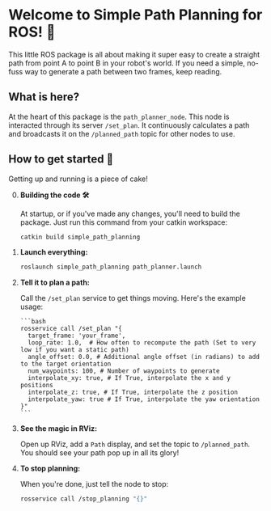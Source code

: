 # Welcome to Simple Path Planning for ROS! 👋

This little ROS package is all about making it super easy to create a straight path from point A to point B in your robot's world. If you need a simple, no-fuss way to generate a path between two frames, keep reading.

## What is here?

At the heart of this package is the `path_planner_node`. This node is interacted through its server `/set_plan`. It continuously calculates a path and broadcasts it on the `/planned_path` topic for other nodes to use.

## How to get started 🚀

Getting up and running is a piece of cake!


0.  **Building the code 🛠️**
  
    At startup, or if you've made any changes, you'll need to build the package. Just run this command from your catkin workspace:
    
    ```bash
    catkin build simple_path_planning
    ```

1.  **Launch everything:**
    ```bash
    roslaunch simple_path_planning path_planner.launch
    ```

3.  **Tell it to plan a path:**

       Call the `/set_plan` service to get things moving. Here's the example usage:
    
        ```bash
        rosservice call /set_plan "{
          target_frame: 'your_frame',
          loop_rate: 1.0,  # How often to recompute the path (Set to very low if you want a static path)
          angle_offset: 0.0, # Additional angle offset (in radians) to add to the target orientation
          num_waypoints: 100, # Number of waypoints to generate
          interpolate_xy: true, # If True, interpolate the x and y positions
          interpolate_z: true, # If True, interpolate the z position
          interpolate_yaw: true # If True, interpolate the yaw orientation
        }"
        ```

4.  **See the magic in RViz:**

    Open up RViz, add a `Path` display, and set the topic to `/planned_path`. You should see your path pop up in all its glory!

5.  **To stop planning:**

    When you're done, just tell the node to stop:

    ```bash
    rosservice call /stop_planning "{}"
    ```


